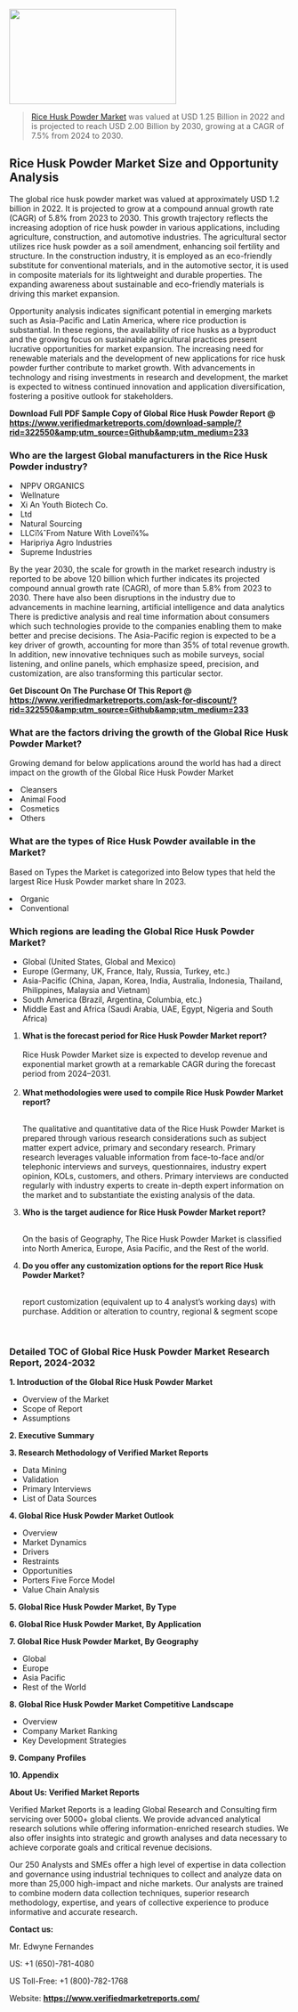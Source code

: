 
<img src="https://ffe5etoiles.com/wp-content/uploads/2024/12/MST1-300x171.png" alt="" width="300" height="171" class="alignnone size-medium wp-image-20088" /><blockquote><p><p><a href="https://www.verifiedmarketreports.com/download-sample/?rid=322550&utm_source=Github&utm_medium=233" target="_blank">Rice Husk Powder Market</a> was valued at USD 1.25 Billion in 2022 and is projected to reach USD 2.00 Billion by 2030, growing at a CAGR of 7.5% from 2024 to 2030.</p></blockquote><p><h2>Rice Husk Powder Market Size and Opportunity Analysis</h2><p>The global rice husk powder market was valued at approximately USD 1.2 billion in 2022. It is projected to grow at a compound annual growth rate (CAGR) of 5.8% from 2023 to 2030. This growth trajectory reflects the increasing adoption of rice husk powder in various applications, including agriculture, construction, and automotive industries. The agricultural sector utilizes rice husk powder as a soil amendment, enhancing soil fertility and structure. In the construction industry, it is employed as an eco-friendly substitute for conventional materials, and in the automotive sector, it is used in composite materials for its lightweight and durable properties. The expanding awareness about sustainable and eco-friendly materials is driving this market expansion.</p><p>Opportunity analysis indicates significant potential in emerging markets such as Asia-Pacific and Latin America, where rice production is substantial. In these regions, the availability of rice husks as a byproduct and the growing focus on sustainable agricultural practices present lucrative opportunities for market expansion. The increasing need for renewable materials and the development of new applications for rice husk powder further contribute to market growth. With advancements in technology and rising investments in research and development, the market is expected to witness continued innovation and application diversification, fostering a positive outlook for stakeholders.</p></p><p class=""><strong>Download Full PDF Sample Copy of Global Rice Husk Powder Report @ <a href="https://www.verifiedmarketreports.com/download-sample/?rid=322550&amp;utm_source=Github&amp;utm_medium=233" target="_blank">https://www.verifiedmarketreports.com/download-sample/?rid=322550&amp;utm_source=Github&amp;utm_medium=233</a></strong></p><h3 id="" class="">Who are the largest Global manufacturers in the Rice Husk Powder industry?</h3><p><li>NPPV ORGANICS</li><li> Wellnature</li><li> Xi An Youth Biotech Co.</li><li> Ltd</li><li> Natural Sourcing</li><li> LLCï¼ˆFrom Nature With Loveï¼‰</li><li> Haripriya Agro Industries</li><li> Supreme Industries</li></p><div class=""><div class="" dir="" data-message-author-role="" data-message-id="" data-message-model-slug=""><div class=""><div class=""><div class=""><div class="" dir="" data-message-author-role="" data-message-id="" data-message-model-slug=""><div class=""><div class=""><p>By the year 2030, the scale for growth in the market research industry is reported to be above 120 billion which further indicates its projected compound annual growth rate (CAGR), of more than 5.8% from 2023 to 2030. There have also been disruptions in the industry due to advancements in machine learning, artificial intelligence and data analytics There is predictive analysis and real time information about consumers which such technologies provide to the companies enabling them to make better and precise decisions. The Asia-Pacific region is expected to be a key driver of growth, accounting for more than 35% of total revenue growth. In addition, new innovative techniques such as mobile surveys, social listening, and online panels, which emphasize speed, precision, and customization, are also transforming this particular sector.</p><p><strong>Get Discount On The Purchase Of This Report @&nbsp; <a href="https://www.verifiedmarketreports.com/ask-for-discount/?rid=322550&amp;utm_source=Github&amp;utm_medium=233" target="_blank">https://www.verifiedmarketreports.com/ask-for-discount/?rid=322550&amp;utm_source=Github&amp;utm_medium=233</a></strong></p></div></div></div></div></div></div></div></div><h3 id="" class="">What are the factors driving the growth of the Global Rice Husk Powder Market?</h3><p id="" class="">Growing demand for below applications around the world has had a direct impact on the growth of the Global Rice Husk Powder Market</p><p id="" class=""><li>Cleansers</li><li> Animal Food</li><li> Cosmetics</li><li> Others</li></p><h3 id="" class="">What are the types of Rice Husk Powder available in the Market?</h3><p id="" class="">Based on Types the Market is categorized into Below types that held the largest Rice Husk Powder market share In 2023.</p><p id="" class=""><li>Organic</li><li> Conventional</li></p><h3 id="" class="">Which regions are leading the Global Rice Husk Powder Market?</h3><ul><li>Global (United States, Global and Mexico)</li><li>Europe (Germany, UK, France, Italy, Russia, Turkey, etc.)</li><li>Asia-Pacific (China, Japan, Korea, India, Australia, Indonesia, Thailand, Philippines, Malaysia and Vietnam)</li><li>South America (Brazil, Argentina, Columbia, etc.)</li><li>Middle East and Africa (Saudi Arabia, UAE, Egypt, Nigeria and South Africa)</li></ul><p><ol><li><strong>What is the forecast period for Rice Husk Powder Market report?<br /></strong><br /><span data-sheets-root="1" data-sheets-value="{&quot;1&quot;:2,&quot;2&quot;:&quot;XXXX size is expected to develop revenue and exponential market growth at a remarkable CAGR during the forecast period from 2024&ndash;2030.&quot;}" data-sheets-userformat="{&quot;2&quot;:12674,&quot;4&quot;:{&quot;1&quot;:2,&quot;2&quot;:16776960},&quot;10&quot;:2,&quot;11&quot;:0,&quot;15&quot;:&quot;Arial&quot;,&quot;16&quot;:12}">Rice Husk Powder Market size is expected to develop revenue and exponential market growth at a remarkable CAGR during the forecast period from 2024&ndash;2031.</span><br /><br /></li><li><strong>What methodologies were used to compile Rice Husk Powder Market report?<br /><br /></strong><p>The qualitative and quantitative data of the&nbsp;Rice Husk Powder Market is prepared through various research considerations such as subject matter expert advice, primary and secondary research. Primary research leverages valuable information from face-to-face and/or telephonic interviews and surveys, questionnaires, industry expert opinion, KOLs, customers, and others. Primary interviews are conducted regularly with industry experts to create in-depth expert information on the market and to substantiate the existing analysis of the data.&nbsp;</p></li><li><strong>Who is the target audience for Rice Husk Powder Market report?<br /><br /></strong><p>On the basis of Geography, The&nbsp;Rice Husk Powder Market is classified into North America, Europe, Asia Pacific, and the Rest of the world.</p></li><li><strong>Do you offer any customization options for the report Rice Husk Powder Market?<br /><br /></strong><p>report customization (equivalent up to 4 analyst&rsquo;s working days) with purchase. Addition or alteration to country, regional &amp; segment scope</p><p>&nbsp;</p></li></ol></p><h3 id="" class="">Detailed TOC of Global Rice Husk Powder Market Research Report, 2024-2032</h3><p id="" class=""><strong>1. Introduction of the Global Rice Husk Powder Market</strong></p><ul><li>Overview of the Market</li><li>Scope of Report</li><li>Assumptions</li></ul><p id="" class=""><strong>2. Executive Summary</strong></p><p id="" class=""><strong>3. Research Methodology of&nbsp;Verified Market Reports</strong></p><ul><li>Data Mining</li><li>Validation</li><li>Primary Interviews</li><li>List of Data Sources</li></ul><p id="" class=""><strong>4. Global Rice Husk Powder Market Outlook</strong></p><ul><li>Overview</li><li>Market Dynamics</li><li>Drivers</li><li>Restraints</li><li>Opportunities</li><li>Porters Five Force Model</li><li>Value Chain Analysis</li></ul><p id="" class=""><strong>5. Global Rice Husk Powder Market, By&nbsp;Type</strong></p><p id="" class=""><strong>6. Global Rice Husk Powder Market, By Application</strong></p><p id="" class=""><strong>7. Global Rice Husk Powder Market, By Geography</strong></p><ul><li>Global</li><li>Europe</li><li>Asia Pacific</li><li>Rest of the World</li></ul><p id="" class=""><strong>8. Global Rice Husk Powder Market Competitive Landscape</strong></p><ul><li>Overview</li><li>Company Market Ranking</li><li>Key Development Strategies</li></ul><p id="" class=""><strong>9. Company Profiles</strong></p><p id="" class=""><strong>10. Appendix</strong></p><p id="" class=""><strong>About Us: Verified Market Reports</strong></p><p id="" class="">Verified Market Reports is a leading Global Research and Consulting firm servicing over 5000+ global clients. We provide advanced analytical research solutions while offering information-enriched research studies. We also offer insights into strategic and growth analyses and data necessary to achieve corporate goals and critical revenue decisions.</p><p id="" class="">Our 250 Analysts and SMEs offer a high level of expertise in data collection and governance using industrial techniques to collect and analyze data on more than 25,000 high-impact and niche markets. Our analysts are trained to combine modern data collection techniques, superior research methodology, expertise, and years of collective experience to produce informative and accurate research.</p><p id="" class=""><strong>Contact us:</strong></p><p id="" class="">Mr. Edwyne Fernandes</p><p id="" class="">US: +1 (650)-781-4080</p><p id="" class="">US Toll-Free: +1 (800)-782-1768</p><p id="" class="">Website: <a target="" data-test-app-aware-link=""><strong>https://www.verifiedmarketreports.com/</strong></a></p>
